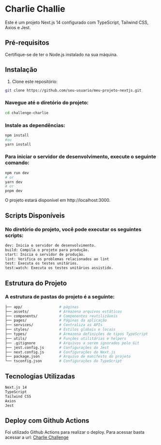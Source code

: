 # Charlie Challie 

Este é um projeto Next.js 14 configurado com TypeScript, Tailwind CSS, Axios e Jest.

## Pré-requisitos

Certifique-se de ter o Node.js instalado na sua máquina.

## Instalação

1. Clone este repositório:
```bash
git clone https://github.com/seu-usuario/meu-projeto-nextjs.git
```
### Navegue até o diretório do projeto:

```bash
cd challenge-charlie
```

### Instale as dependências:
```bash
npm install
#ou
yarn install
```

### Para iniciar o servidor de desenvolvimento, execute o seguinte comando:
```bash
npm run dev
# or
yarn dev
# or
pnpm dev
```

O projeto estará disponível em http://localhost:3000.

## Scripts Disponíveis
### No diretório do projeto, você pode executar os seguintes scripts:

```bash
dev: Inicia o servidor de desenvolvimento.
build: Compila o projeto para produção.
start: Inicia o servidor de produção.
lint: Verifica os problemas relacionados ao lint
test: Executa os testes unitários.
test:watch: Executa os testes unitários assistido.
```

## Estrutura do Projeto
### A estrutura de pastas do projeto é a seguinte:
```bash
├── app/                 # páginas
├── assets/              # Armazena arquivos estáticos
├── components/          # Componentes reutilizáveis
├── pages/               # Páginas da aplicação
├── services/            # Centraliza as APIs
├── styles/              # Estilos globais e locais
├── types/               # Armazena definições de tipos TypeScript
├── utils/               # Funções utilitárias e helpers
├── .gitignore           # Arquivos a serem ignorados pelo Git
├── jest.config.js       # Configurações do Jest
├── next.config.js       # Configurações do Next.js
├── package.json         # Arquivo de manifesto do projeto
└── tsconfig.json        # Configurações do TypeScript
```
## Tecnologias Utilizadas

```bash
Next.js 14
TypeScript
Tailwind CSS
Axios
Jest
```

## Deploy com Github Actions

Foi utilizado Github Actions para realizar o deploy. Para acessar basta acessar a url: [Charlie Challenge](https://pedrohenrickcs.github.io/challenge-charlie/)

